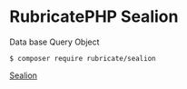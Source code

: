 # RubricatePHP Sealion

Data base Query Object 

```
$ composer require rubricate/sealion
```

[Sealion](https://rubricate.github.io/components/sealion)


